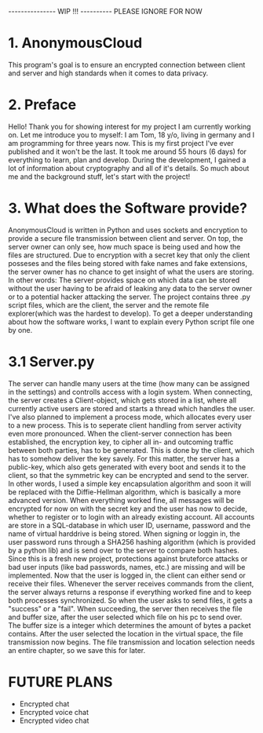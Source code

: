 --------------- WIP !!! ----------  PLEASE IGNORE FOR NOW 
# 1. AnonymousCloud
This program's goal is to ensure an encrypted connection between client and server and high standards when it comes to data privacy.

# 2. Preface
Hello! Thank you for showing interest for my project I am currently working on. Let me introduce you to myself: I am Tom, 18 y/o, living in germany and I am programming for three years now. This is my first project I've ever published and it won't be the last. It took me around 55 hours (6 days) for everything to learn, plan and develop. During the development, I gained a lot of information about cryptography and all of it's details.
So much about me and the background stuff, let's start with the project!

# 3. What does the Software provide?
AnonymousCloud is written in Python and uses sockets and encryption to provide a secure file transmission between client and server. On top, the server owner can only see, how much space is being used and how the files are structured. Due to encryption with a secret key that only the client posseses and the files being stored with fake names and fake extensions, the server owner has no chance to get insight of what the users are storing. In other words: The server provides space on which data can be stored without the user having to be afraid of leaking any data to the server owner or to a potential hacker attacking the server. 
The project contains three .py script files, which are the client, the server and the remote file explorer(which was the hardest to develop). To get a deeper understanding about how the software works, I want to explain every Python script file one by one.

# 3.1 Server.py
The server can handle many users at the time (how many can be assigned in the settings) and controlls access with a login system. When connecting, the server creates a       Client-object, which gets stored in a list, where all currently active users are stored and starts a thread which handles the user. I've also planned to implement a process mode, which allocates every user to a new process. This is to seperate client handling from server activity even more pronounced. When the client-server connection has been established, the encryption key, to cipher all in- and outcoming traffic between both parties, has to be generated. This is done by the client, which has to somehow deliver the key savely. For this matter, the server has a public-key, which also gets generated with every boot and sends it to the client, so that the symmetric key can be encrypted and send to the server. In other words, I used a simple key encapsulation algorithm and soon it will be replaced with the Diffie-Hellman algorithm, which is basically a more advanced version. 
When everything worked fine, all messages will be encrypted for now on with the secret key and the user has now to decide, whether to register or to login with an already existing account. All accounts are store in a SQL-database in which user ID, username, password and the name of virtual harddrive is being stored. When signing or loggin in, the user password runs through a SHA256 hashing algorithm (which is provided by a python lib) and is send over to the server to compare both hashes. Since this is a fresh new project, protections against bruteforce attacks or bad user inputs (like bad passwords, names, etc.) are missing and will be implemented. 
Now that the user is logged in, the client can either send or receive their files. Whenever the server receives commands from the client, the server always returns a response if everything worked fine and to keep both processes synchronized. So when the user asks to send files, it gets a "success" or a "fail". When succeeding, the server then receives the file and buffer size, after the user selected which file on his pc to send over. The buffer size is a integer which determines the amount of bytes a packet contains. After the user selected the location in the virtual space, the file transmission now begins. The file transmission and location selection needs an entire chapter, so we save this for later.

# FUTURE PLANS
- Encrypted chat
- Encrypted voice chat
- Encrypted video chat
